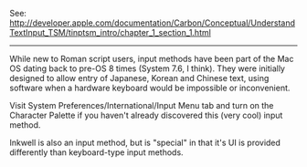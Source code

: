 See: http://developer.apple.com/documentation/Carbon/Conceptual/UnderstandTextInput_TSM/tinptsm_intro/chapter_1_section_1.html

----

While new to Roman script users, input methods have been part of the Mac OS dating back to pre-OS 8 times (System 7.6, I think). They were initially designed to allow entry of Japanese, Korean and Chinese text, using software when a hardware keyboard would be impossible or inconvenient.

Visit System Preferences/International/Input Menu tab and turn on the Character Palette if you haven't already discovered this (very cool) input method.

Inkwell is also an input method, but is "special" in that it's UI is provided differently than keyboard-type input methods.